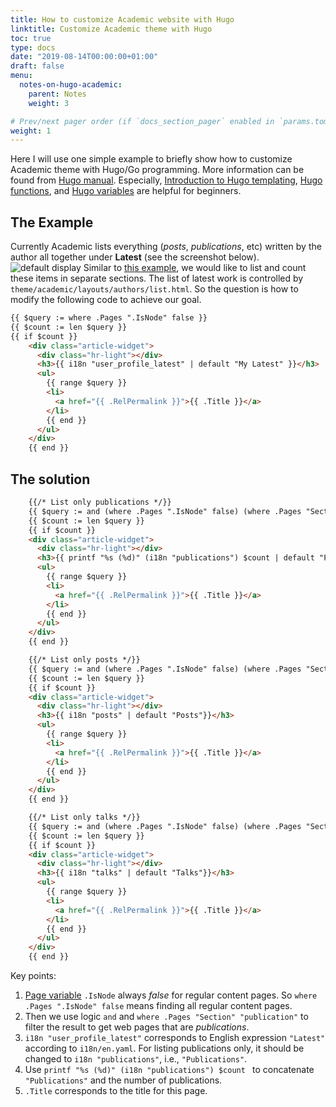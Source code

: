```yaml
---
title: How to customize Academic website with Hugo
linktitle: Customize Academic theme with Hugo
toc: true
type: docs
date: "2019-08-14T00:00:00+01:00"
draft: false
menu:
  notes-on-hugo-academic:
    parent: Notes
    weight: 3

# Prev/next pager order (if `docs_section_pager` enabled in `params.toml`)
weight: 1
---
```

Here I will use one simple example to briefly show how to customize Academic theme with Hugo/Go programming. More information can be found from [Hugo manual](https://gohugo.io). Especially, [Introduction to Hugo templating](https://gohugo.io/templates/introduction/), [Hugo functions](https://gohugo.io/functions/), and [Hugo variables](https://gohugo.io/variables/) are helpful for beginners.

## The Example
Currently Academic lists everything (*posts*, *publications*, etc) written by the author all together under **Latest** (see the screenshot below).
![default display](/img/academic-default.png "Default")
Similar to [this example](https://bromberglab.org/authors/yannick-mahlich/), we would like to list and count these items in separate sections.
The list of latest work is controlled by `theme/academic/layouts/authors/list.html`. So the question is how to modify the following code to achieve our goal.
```html
{{ $query := where .Pages ".IsNode" false }}
{{ $count := len $query }}
{{ if $count }}
    <div class="article-widget">
      <div class="hr-light"></div>
      <h3>{{ i18n "user_profile_latest" | default "My Latest" }}</h3>
      <ul>
        {{ range $query }}
        <li>
          <a href="{{ .RelPermalink }}">{{ .Title }}</a>
        </li>
        {{ end }}
      </ul>
    </div>
    {{ end }}
```

## The solution
```html
    {{/* List only publications */}}
    {{ $query := and (where .Pages ".IsNode" false) (where .Pages "Section" "publication") }}
    {{ $count := len $query }}
    {{ if $count }}
    <div class="article-widget">
      <div class="hr-light"></div>
      <h3>{{ printf "%s (%d)" (i18n "publications") $count | default "Publications" }}</h3>
      <ul>
        {{ range $query }}
        <li>
          <a href="{{ .RelPermalink }}">{{ .Title }}</a>
        </li>
        {{ end }}
      </ul>
    </div>
    {{ end }}

    {{/* List only posts */}}
    {{ $query := and (where .Pages ".IsNode" false) (where .Pages "Section" "post") }}
    {{ $count := len $query }}
    {{ if $count }}
    <div class="article-widget">
      <div class="hr-light"></div>
      <h3>{{ i18n "posts" | default "Posts"}}</h3>
      <ul>
        {{ range $query }}
        <li>
          <a href="{{ .RelPermalink }}">{{ .Title }}</a>
        </li>
        {{ end }}
      </ul>
    </div>
    {{ end }}

    {{/* List only talks */}}
    {{ $query := and (where .Pages ".IsNode" false) (where .Pages "Section" "talk") }}
    {{ $count := len $query }}
    {{ if $count }}
    <div class="article-widget">
      <div class="hr-light"></div>
      <h3>{{ i18n "talks" | default "Talks"}}</h3>
      <ul>
        {{ range $query }}
        <li>
          <a href="{{ .RelPermalink }}">{{ .Title }}</a>
        </li>
        {{ end }}
      </ul>
    </div>
    {{ end }}
```
Key points:

1. [Page variable](https://gohugo.io/variables/page/#page-variables) `.IsNode` always *false* for regular content pages. So `where .Pages ".IsNode" false` means finding all regular content pages. 
1. Then we use logic `and` and `where .Pages "Section" "publication"` to filter the result to get web pages that are *publications*.
1. `i18n "user_profile_latest"` corresponds to English expression `"Latest"` according to `i18n/en.yaml`. For listing publications only, it should be changed to `i18n "publications"`, i.e., `"Publications"`.
1. Use `printf "%s (%d)" (i18n "publications") $count ` to concatenate `"Publications"` and the number of publications.
1. `.Title` corresponds to the title for this page.